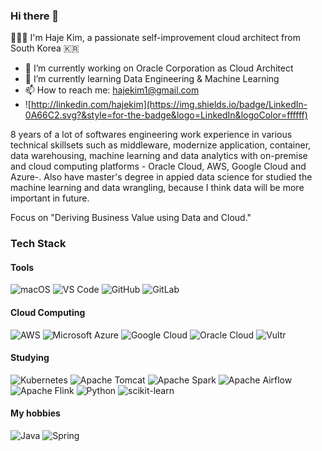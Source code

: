 ### Hi there 👋

🧑🏻‍💻 I'm Haje Kim, a passionate self-improvement cloud architect from South Korea 🇰🇷

- 🔭 I’m currently working on Oracle Corporation as Cloud Architect
- 🌱 I’m currently learning Data Engineering & Machine Learning
- 📫 How to reach me: hajekim1@gmail.com
- ![http://linkedin.com/hajekim](https://img.shields.io/badge/LinkedIn-0A66C2.svg?&style=for-the-badge&logo=LinkedIn&logoColor=ffffff)

8 years of a lot of softwares engineering work experience in various technical skillsets such as middleware, modernize application, container, data warehousing, machine learning and data analytics with on-premise and cloud computing platforms - Oracle Cloud, AWS, Google Cloud and Azure-.
Also have master's degree in appied data science for studied the machine learning and data wrangling, because I think data will be more important in future.

Focus on "Deriving Business Value using Data and Cloud."


### Tech Stack
#### Tools
![macOS](https://img.shields.io/badge/macOS-000000.svg?&style=for-the-badge&logo=macOS&logoColor=ffffff)
![VS Code](https://img.shields.io/badge/VS%20Code-007ACC.svg?&style=for-the-badge&logo=Visual%20Studio%20Code&logoColor=ffffff)
![GitHub](https://img.shields.io/badge/GitHub-181717.svg?&style=for-the-badge&logo=GitHub&logoColor=ffffff)
![GitLab](https://img.shields.io/badge/GitLab-FCA121.svg?&style=for-the-badge&logo=GitLab&logoColor=ffffff)


#### Cloud Computing
![AWS](https://img.shields.io/badge/Amazon%20Web%20Services-232F3E.svg?&style=for-the-badge&logo=Amazon%20AWS&logoColor=ffffff)
![Microsoft Azure](https://img.shields.io/badge/Microsoft%20Azure-0089D6.svg?&style=for-the-badge&logo=Microsoft%20Azure&logoColor=ffffff)
![Google Cloud](https://img.shields.io/badge/Google%20Cloud-4285F4.svg?&style=for-the-badge&logo=Google%20Cloud&logoColor=ffffff)
![Oracle Cloud](https://img.shields.io/badge/Oracle%20Cloud-C0352F.svg?&style=for-the-badge&logo=Oracle&logoColor=ffffff)
![Vultr](https://img.shields.io/badge/Vultr-007BFC.svg?&style=for-the-badge&logo=Vultr&logoColor=ffffff)

#### Studying
![Kubernetes](https://img.shields.io/badge/Kubernetes-326CE5.svg?&style=for-the-badge&logo=Python&logoColor=ffffff)
![Apache Tomcat](https://img.shields.io/badge/Apache%20Tomcat-F8DC75.svg?&style=for-the-badge&logo=Apache%20Tomcat&logoColor=000000)
![Apache Spark](https://img.shields.io/badge/Apache%20Spark-E25A1C.svg?&style=for-the-badge&logo=Apache%20Spark&logoColor=ffffff)
![Apache Airflow](https://img.shields.io/badge/Apache%20Airflow-017CEE.svg?&style=for-the-badge&logo=Apache%20Airflow&logoColor=ffffff)
![Apache Flink](https://img.shields.io/badge/Apache%20Flink-E6526F.svg?&style=for-the-badge&logo=Apache%20Flink&logoColor=ffffff)
![Python](https://img.shields.io/badge/Python-3776AB.svg?&style=for-the-badge&logo=Python&logoColor=ffffff)
![scikit-learn](https://img.shields.io/badge/scikit%20learn-F7931E.svg?&style=for-the-badge&logo=scikit-learn&logoColor=ffffff)

#### My hobbies
![Java](https://img.shields.io/badge/Java-007396.svg?&style=for-the-badge&logo=Java&logoColor=ffffff)
![Spring](https://img.shields.io/badge/Spring-6DB33F.svg?&style=for-the-badge&logo=Spring&logoColor=ffffff)

<!--
**hajekim/hajekim** is a ✨ _special_ ✨ repository because its `README.md` (this file) appears on your GitHub profile.

Here are some ideas to get you started:

- 🔭 I’m currently working on ...
- 🌱 I’m currently learning ...
- 👯 I’m looking to collaborate on ...
- 🤔 I’m looking for help with ...
- 💬 Ask me about ...
- 📫 How to reach me: ...
- 😄 Pronouns: ...
- ⚡ Fun fact: ...
-->
